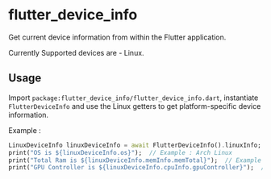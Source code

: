 # flutter_device_info

Get current device information from within the Flutter application.

Currently Supported devices are - Linux.

## Usage

Import `package:flutter_device_info/flutter_device_info.dart`, instantiate `FlutterDeviceInfo` and use the Linux getters to get platform-specific device information.

Example :

```dart
LinuxDeviceInfo linuxDeviceInfo = await FlutterDeviceInfo().linuxInfo;
print("OS is ${linuxDeviceInfo.os}");  // Example : Arch Linux
print("Total Ram is ${linuxDeviceInfo.memInfo.memTotal}");  // Example : 7991404 kB
print("GPU Controller is ${linuxDeviceInfo.cpuInfo.gpuController}");  // Example : NVIDIA Corporation GP107M [GeForce GTX 1050 Ti Mobile] (rev a1)
```
